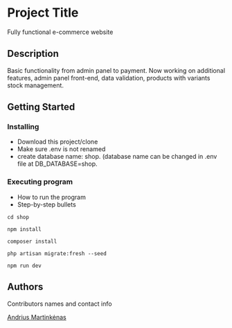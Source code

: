 # Project Title

Fully functional e-commerce website

## Description

Basic functionality from admin panel to payment. Now
working on additional features, admin panel front-end, data
validation, products with variants stock management.

## Getting Started

### Installing

* Download this project/clone
* Make sure .env is not renamed
* create database name: shop. (database name can be changed in .env file at DB_DATABASE=shop.

### Executing program

* How to run the program
* Step-by-step bullets
```
cd shop
```

```
npm install
```
```
composer install
```

```
php artisan migrate:fresh --seed
```

```
npm run dev
```

## Authors

Contributors names and contact info

 [Andrius Martinkėnas]((https://github.com/AndriusMart))


